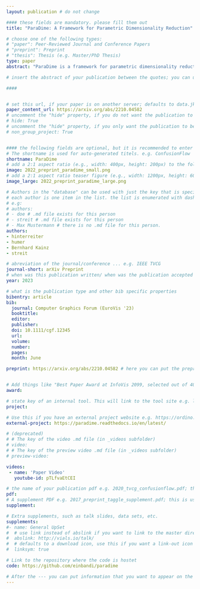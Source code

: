 ```yaml
---
layout: publication # do not change

#### these fields are mandatory. please fill them out
title: "ParaDime: A Framework for Parametric Dimensionality Reduction"

# choose one of the following types:
# "paper": Peer-Reviewed Journal and Conference Papers
# "preprint": Preprint
# "thesis": Thesis (e.g. Master/PhD Thesis)
type: paper
abstract: "ParaDime is a framework for parametric dimensionality reduction (DR). In parametric DR, neural networks are trained to embed high-dimensional data items in a low-dimensional space while minimizing an objective function. ParaDime builds on the idea that the objective functions of several modern DR techniques result from transformed inter-item relationships. It provides a common interface for specifying these relations and transformations and for defining how they are used within the losses that govern the training process. Through this interface, ParaDime unifies parametric versions of DR techniques such as metric MDS, t-SNE, and UMAP. It allows users to fully customize all aspects of the DR process. We show how this ease of customization makes ParaDime suitable for experimenting with interesting techniques such as hybrid classification/embedding models and supervised DR. This way, ParaDime opens up new possibilities for visualizing high-dimensional data."

# insert the abstract of your publication between the quotes; you can use html e.g. to make links (<a></a>) or generate bold (<b></b>) etc. text 

####


# set this url, if your paper is on another server; defaults to data.jku-vds-lab.at
paper_content_url: https://arxiv.org/abs/2210.04582
# uncomment the "hide" property, if you do not want the publication to be displayed on the website (usually you don't need this)
# hide: True
# uncomment the "hide" property, if you only want the publication to be displayed on your personal page (i.e. publications where you contributed, but does not have anything to do with the Vis Group e.g. Master Thesis,...)
# non_group_project: True


#### the following fields are optional, but it is recommended to enter as much information as possible
# The shortname is used for auto-generated titels. e.g. ConfusionFlow
shortname: ParaDime
# add a 2:1 aspect ratio (e.g., width: 400px, height: 200px) to the folder /assets/images/papers/ e.g. 2020_tvcg_confusionflow.png
image: 2022_preprint_paradime_small.png
# add a 2:1 aspect ratio teaser figure (e.g., width: 1200px, height: 600px) to the folder /assets/images/papers/ e.g. 2020_tvcg_confusionflow_teaser.png
image_large: 2022_preprint_paradime_large.png

# Authors in the "database" can be used with just the key that is specified in the corresponding .md file (usually it is the lastname in lower case e.g. doe). Authors that do not have an individual page here should be stated with their full name (e.g. John Doe)
# each author is one item in the list. the list is enumerated with dashes ("-")
# e.g:
# authors:
# - doe # .md file exists for this person
# - streit # .md file exists for this person
# - Max Mustermann # there is no .md file for this person.
authors:
- hinterreiter
- humer
- Bernhard Kainz
- streit

# abreviation of the journal/conference ... e.g. IEEE TVCG
journal-short: arXiv Preprint
# when was this publication written/ when was the publication accepted (e.g. 2020)
year: 2023

# what is the publication type and other bib specific properties
bibentry: article
bib:
  journal: Computer Graphics Forum (EuroVis '23)
  booktitle:
  editor:
  publisher:
  doi: 10.1111/cgf.12345
  url:
  volume: 
  number: 
  pages: 
  month: June

preprint: https://arxiv.org/abs/2210.04582 # here you can put the preprint link (arxiv.org, osf.io,...) e.g. https://arxiv.org/abs/1910.00969


# Add things like "Best Paper Award at InfoVis 2099, selected out of 4000 submissions"
award:

# state key of an internal tool. This will link to the tool site e.g. lineup (usually not needed)
project: 

# Use this if you have an external project website e.g. https://ordino.caleydoapp.org/
external-project: https://paradime.readthedocs.io/en/latest/

# (deprecated)
# # The key of the video .md file (in _videos subfolder)
# video: 
# # The key of the preview video .md file (in _videos subfolder)
# preview-video:

videos:
 - name: 'Paper Video'
   youtube-id: pTLfvaEtCEI

# the name of your publication pdf e.g. 2020_tvcg_confusionflow.pdf; this is usually uploaded to the caleydo aws server
pdf:
# A supplement PDF e.g. 2017_preprint_taggle_supplement.pdf; this is usually uploaded to the caleydo aws server
supplement: 

# Extra supplements, such as talk slides, data sets, etc.
supplements:
#- name: General UpSet
#  # use link instead of abslink if you want to link to the master directory
#  abslink: http://vials.io/talk/
#  # defaults to a download icon, use this if you want a link-out icon
#  linksym: true

# Link to the repository where the code is hostet
code: https://github.com/einbandi/paradime

# After the --- you can put information that you want to appear on the website using markdown formatting or HTML. A good example are acknowledgements, extra references, an erratum, etc.
---
```




